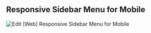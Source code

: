 ## Responsive Sidebar Menu for Mobile

![Edit [Web] Responsive Sidebar Menu for Mobile](../../gifs/nav/responsive-sidebar-menu-for-mobile.gif)

